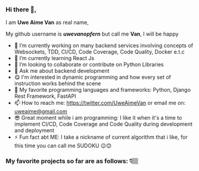 ### Hi there 👋, 

I am **Uwe Aime Van** as real name, 

My github username is **_uwevanopfern_** but call me **Van**, I will be happy

- 🔭 I’m currently working on many backend services involving concepts of Websockets, TDD, CI/CD, Code Coverage, Code Quality, Docker e.t.c
- 🌱 I’m currently learning React Js
- 👯 I’m looking to collaborate or contribute on Python Libraries
- 💬 Ask me about backend development
- 😋 I'm interested in dynamic programming and how every set of instruction works behind the scene
- 🖤 My favorite programming languages and frameworks: Python, Django Rest Framework, FastAPI
- 📫 How to reach me: https://twitter.com/UweAimeVan or email me on: uweaime@gmail.com
- 😎 Great moment while i am programming: I like it when it's a time to implement CI/CD, Code Coverage and Code Quality during development and deployment
- ⚡ Fun fact abt ME: I take a nickname of current algorithm that i like, for this time you can call me SUDOKU 😉😊


### My favorite projects so far are as follows: 👇🏼

